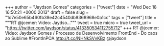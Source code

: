 
+++
author = "Jaydson Gomes"
categories = ["tweet"]
date = "Wed Dec 18 16:50:21 +0000 2013"
draft = false
slug = "1d7e50e65b460fb38e42c4540db8368968e0a1cc"
tags = ["tweet"]
title = """RT @jcemer: Vídeo: Jaydso..."""
tweet = true
micro = true
tweet_url = "https://twitter.com/jaydson/status/413350534112755712"
+++
RT @jcemer: Vídeo: Jaydson Gomes / Processo de Desenvolvimento FrontEnd - Do caos ao Sublime #FrontInPOA  http://t.co/NHNkSVvKBz @jaydson
